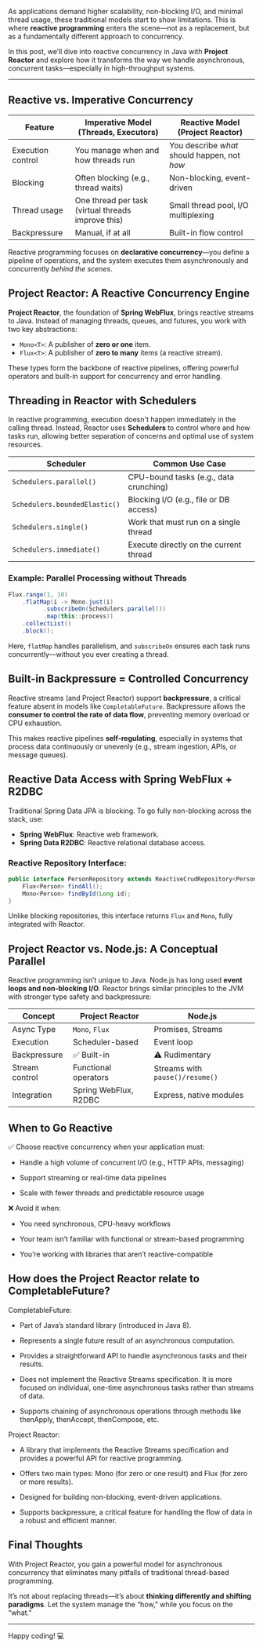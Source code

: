 As applications demand higher scalability, non-blocking I/O, and minimal thread usage, these traditional models start to show limitations. This is where **reactive programming** enters the scene—not as a replacement, but as a fundamentally different approach to concurrency.

In this post, we’ll dive into reactive concurrency in Java with **Project Reactor** and explore how it transforms the way we handle asynchronous, concurrent tasks—especially in high-throughput systems.

---

## Reactive vs. Imperative Concurrency

| Feature           | Imperative Model (Threads, Executors)              | Reactive Model (Project Reactor)             |
| ----------------- | -------------------------------------------------- | -------------------------------------------- |
| Execution control | You manage when and how threads run                | You describe *what* should happen, not *how* |
| Blocking          | Often blocking (e.g., thread waits)                | Non-blocking, event-driven                   |
| Thread usage      | One thread per task (virtual threads improve this) | Small thread pool, I/O multiplexing          |
| Backpressure      | Manual, if at all                                  | Built-in flow control                        |

Reactive programming focuses on **declarative concurrency**—you define a pipeline of operations, and the system executes them asynchronously and concurrently *behind the scenes*.

## Project Reactor: A Reactive Concurrency Engine

**Project Reactor**, the foundation of **Spring WebFlux**, brings reactive streams to Java. Instead of managing threads, queues, and futures, you work with two key abstractions:

* `Mono<T>`: A publisher of **zero or one** item.
* `Flux<T>`: A publisher of **zero to many** items (a reactive stream).

These types form the backbone of reactive pipelines, offering powerful operators and built-in support for concurrency and error handling.

## Threading in Reactor with Schedulers

In reactive programming, execution doesn't happen immediately in the calling thread. Instead, Reactor uses **Schedulers** to control where and how tasks run, allowing better separation of concerns and optimal use of system resources.

| Scheduler                     | Common Use Case                        |
| ----------------------------- | -------------------------------------- |
| `Schedulers.parallel()`       | CPU-bound tasks (e.g., data crunching) |
| `Schedulers.boundedElastic()` | Blocking I/O (e.g., file or DB access) |
| `Schedulers.single()`         | Work that must run on a single thread  |
| `Schedulers.immediate()`      | Execute directly on the current thread |

### Example: Parallel Processing without Threads

```java
Flux.range(1, 10)
    .flatMap(i -> Mono.just(i)
          .subscribeOn(Schedulers.parallel())
          .map(this::process))
    .collectList()
    .block();
```

Here, `flatMap` handles parallelism, and `subscribeOn` ensures each task runs concurrently—without you ever creating a thread.

## Built-in Backpressure = Controlled Concurrency

Reactive streams (and Project Reactor) support **backpressure**, a critical feature absent in models like `CompletableFuture`. Backpressure allows the **consumer to control the rate of data flow**, preventing memory overload or CPU exhaustion.

This makes reactive pipelines **self-regulating**, especially in systems that process data continuously or unevenly (e.g., stream ingestion, APIs, or message queues).

## Reactive Data Access with Spring WebFlux + R2DBC

Traditional Spring Data JPA is blocking. To go fully non-blocking across the stack, use:

* **Spring WebFlux**: Reactive web framework.
* **Spring Data R2DBC**: Reactive relational database access.

### Reactive Repository Interface:

```java
public interface PersonRepository extends ReactiveCrudRepository<Person, Long> {
    Flux<Person> findAll();
    Mono<Person> findById(Long id);
}
```

Unlike blocking repositories, this interface returns `Flux` and `Mono`, fully integrated with Reactor.

## Project Reactor vs. Node.js: A Conceptual Parallel

Reactive programming isn’t unique to Java. Node.js has long used **event loops and non-blocking I/O**. Reactor brings similar principles to the JVM with stronger type safety and backpressure:

| Concept        | Project Reactor       | Node.js                         |
| -------------- | --------------------- | ------------------------------- |
| Async Type     | `Mono`, `Flux`        | Promises, Streams               |
| Execution      | Scheduler-based       | Event loop                      |
| Backpressure   | ✅ Built-in            | ⚠️ Rudimentary                  |
| Stream control | Functional operators  | Streams with `pause()/resume()` |
| Integration    | Spring WebFlux, R2DBC | Express, native modules         |

## When to Go Reactive

✅ Choose reactive concurrency when your application must:

- Handle a high volume of concurrent I/O (e.g., HTTP APIs, messaging)

- Support streaming or real-time data pipelines

- Scale with fewer threads and predictable resource usage

❌ Avoid it when:

- You need synchronous, CPU-heavy workflows

- Your team isn’t familiar with functional or stream-based programming

- You’re working with libraries that aren’t reactive-compatible

## How does the Project Reactor relate to CompletableFuture?

CompletableFuture:

- Part of Java’s standard library (introduced in Java 8).

- Represents a single future result of an asynchronous computation.

- Provides a straightforward API to handle asynchronous tasks and their results.

- Does not implement the Reactive Streams specification. It is more focused on individual, one-time asynchronous tasks
  rather than streams of data.

- Supports chaining of asynchronous operations through methods like thenApply, thenAccept, thenCompose, etc.

Project Reactor:

- A library that implements the Reactive Streams specification and provides a powerful API for reactive programming.

- Offers two main types: Mono (for zero or one result) and Flux (for zero or more results).

- Designed for building non-blocking, event-driven applications.

- Supports backpressure, a critical feature for handling the flow of data in a robust and efficient manner.

## Final Thoughts

With Project Reactor, you gain a powerful model for asynchronous concurrency that eliminates many pitfalls of traditional thread-based programming.

It’s not about replacing threads—it’s about **thinking differently and shifting paradigms**. Let the system manage the “how,” while you focus on the “what.”

---

Happy coding! 💻
